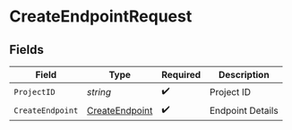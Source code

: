 # CreateEndpointRequest


## Fields

| Field                                 | Type                                  | Required                              | Description                           |
| ------------------------------------- | ------------------------------------- | ------------------------------------- | ------------------------------------- |
| `ProjectID`                           | *string*                              | :heavy_check_mark:                    | Project ID                            |
| `CreateEndpoint`                      | [CreateEndpoint](./createendpoint.md) | :heavy_check_mark:                    | Endpoint Details                      |